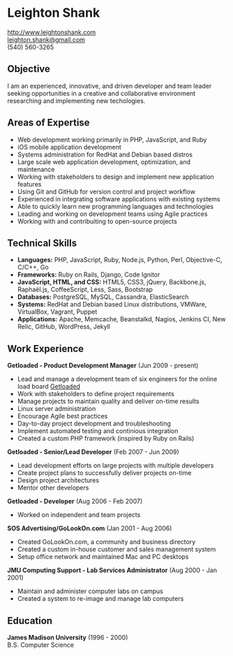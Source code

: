 Leighton Shank
==============
http://www.leightonshank.com  
leighton.shank@gmail.com  
(540) 560-3265

Objective
---------
I am an experienced, innovative, and driven developer and team leader
seeking opportunities in a creative and collaborative environment
researching and implementing new techologies.

Areas of Expertise
------------------
- Web development working primarily in PHP, JavaScript, and Ruby
- iOS mobile application development
- Systems administration for RedHat and Debian based distros
- Large scale web application development, optimization, and maintenance
- Working with stakeholders to design and implement new application features
- Using Git and GitHub for version control and project workflow
- Experienced in integrating software applications with existing systems
- Able to quickly learn new programming languages and technologies
- Leading and working on development teams using Agile practices
- Working with and contribuiting to open-source projects

Technical Skills
----------------
- __Languages:__ PHP, JavaScript, Ruby, Node.js, Python, Perl,
  Objective-C, C/C++, Go
- __Frameworks:__ Ruby on Rails, Django, Code Ignitor
- __JavaScript, HTML, and CSS:__ HTML5, CSS3, jQuery, Backbone.js,
  Rapha&#235;l.js, CoffeeScript, Less, Sass, Bootstrap
- __Databases:__ PostgreSQL, MySQL, Cassandra, ElasticSearch
- __Systems:__ RedHat and Debian based Linux distributions, VMWare, VirtualBox, Vagrant, Puppet
- __Applications:__ Apache, Memcache, Beanstalkd, Nagios, Jenkins CI,
  New Relic, GitHub, WordPress, Jekyll

Work Experience
---------------
__Getloaded - Product Development Manager__ (Jun 2009 - present)
- Lead and manage a development team of six engineers for the online
  load board [Getloaded](http://www.getloaded.com)
- Work with stakeholders to define project requirements
- Manage projects to maintain quality and deliver on-time results
- Linux server administration
- Encourage Agile best practices
- Day-to-day project development and troubleshooting
- Implement automated testing and continious integration
- Created a custom PHP framework (inspired by Ruby on Rails)

__Getloaded - Senior/Lead Developer__ (Feb 2007 - Jun 2009)
- Lead development efforts on large projects with multiple developers
- Create project plans to successfully deliver projects on-time
- Design project architectures
- Mentor other developers

__Getloaded - Developer__ (Aug 2006 - Feb 2007)
- Worked on independent and team projects

__SOS Advertising/GoLookOn.com__ (Jan 2001 - Aug 2006)
- Created GoLookOn.com, a community and business directory
- Created a custom in-house customer and sales management system
- Setup office network and maintained Mac and PC desktops 

__JMU Computing Support - Lab Services Administrator__ (Aug 2000 - Jan 2001)
- Maintain and administer computer labs on campus
- Created a system to re-image and manage lab computers

Education
---------
__James Madison University__ (1996 - 2000)  
B.S. Computer Science
